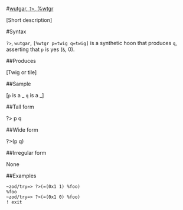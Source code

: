 #[wutgar, `?>`, %wtgr](#wtgr)

[Short description]

#Syntax

`?>`, `wutgar`, `[%wtgr p=twig q=twig]` is a synthetic hoon that
produces `q`, asserting that `p` is yes (`&`, 0).

##Produces

[Twig or tile]

##Sample

[`p` is a _
`q` is a _]

##Tall form

?>  p
        q

##Wide form

?>(p q)

##Irregular form

None

##Examples


    ~zod/try=> ?>(=(0x1 1) %foo)
    %foo
    ~zod/try=> ?>(=(0x1 0) %foo)
    ! exit
